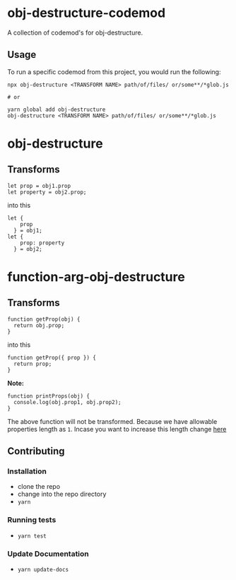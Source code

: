 # obj-destructure-codemod


A collection of codemod's for obj-destructure.

## Usage

To run a specific codemod from this project, you would run the following:

```
npx obj-destructure <TRANSFORM NAME> path/of/files/ or/some**/*glob.js

# or

yarn global add obj-destructure
obj-destructure <TRANSFORM NAME> path/of/files/ or/some**/*glob.js
```
# obj-destructure
## Transforms

<!--TRANSFORMS_START-->
```
let prop = obj1.prop
let property = obj2.prop;
```

into this

```
let {
    prop
  } = obj1;
let {
    prop: property
  } = obj2;
```
<!--TRANSFORMS_END-->

# function-arg-obj-destructure
## Transforms 

```
function getProp(obj) {
  return obj.prop;
}
```
into this 

```
function getProp({ prop }) {
  return prop;
}
```


**Note:**

```
function printProps(obj) {
  console.log(obj.prop1, obj.prop2);
}
```
The above function will not be transformed. Because we have allowable properties length as `1`.
Incase you want to increase this length change [here](https://github.com/AlwarG/obj-destructure-codemod/blob/master/transforms/function-arg-obj-destructure/index.js#L6)

## Contributing

### Installation

* clone the repo
* change into the repo directory
* `yarn`

### Running tests

* `yarn test`

### Update Documentation

* `yarn update-docs`
